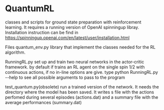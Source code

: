 # QuantumRL
classes and scripts for ground state preparation with reinforcement learning. It requires a running version of OpenAI spinningup libray. 
Installation instruction can be find in https://spinningup.openai.com/en/latest/user/installation.html

Files
quantum_env.py 
  library that implement the classes needed for the RL algorithm.

RunningRL.py
  set up and train two neural networks in the actor-critic framework.
  by default if trains an RL agent on the single spin 1/2 with continuous actions, if no in-line options are give.
  type python RunningRL.py --help to see all possible arguments to pass to the program
  
test_quantum.py(obsolete) 
  run a trained version of the network. It needs the directory where the model has been saved.
  It writes s file with the actions perfomed during several episodes (actions.dat) and a summary file with the average performances (summary.dat)
